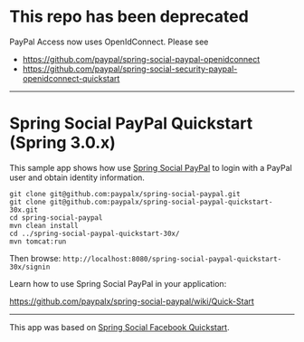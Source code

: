 This repo has been deprecated
=============================
PayPal Access now uses OpenIdConnect. Please see 
* https://github.com/paypal/spring-social-paypal-openidconnect
* https://github.com/paypal/spring-social-security-paypal-openidconnect-quickstart

-----------------

Spring Social PayPal Quickstart (Spring 3.0.x)
==============================================

This sample app shows how use [Spring Social PayPal] to login with a PayPal user and obtain identity information.

    git clone git@github.com:paypalx/spring-social-paypal.git
    git clone git@github.com:paypalx/spring-social-paypal-quickstart-30x.git
    cd spring-social-paypal
    mvn clean install
    cd ../spring-social-paypal-quickstart-30x/
    mvn tomcat:run

Then browse: `http://localhost:8080/spring-social-paypal-quickstart-30x/signin`

Learn how to use Spring Social PayPal in your application:

<https://github.com/paypalx/spring-social-paypal/wiki/Quick-Start>

---------------------------------------------------------------------

This app was based on [Spring Social Facebook Quickstart].

[Spring Social PayPal]: https://github.com/paypalx/spring-social-paypal
[Spring Social Facebook Quickstart]: https://github.com/SpringSource/spring-social-facebook
